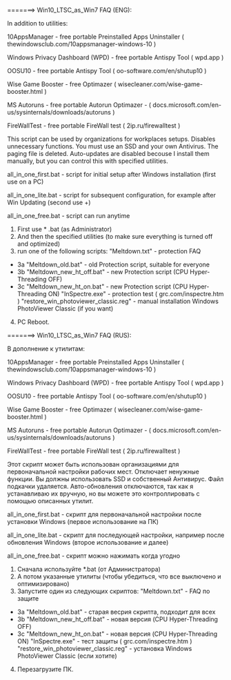 =======> Win10_LTSC_as_Win7 FAQ (ENG):

In addition to utilities:

10AppsManager - free portable Preinstalled Apps Uninstaller ( thewindowsclub.com/10appsmanager-windows-10 )

Windows Privacy Dashboard (WPD) - free portable Antispy Tool ( wpd.app )

OOSU10 - free portable Antispy Tool ( oo-software.com/en/shutup10 )

Wise Game Booster - free Optimazer ( wisecleaner.com/wise-game-booster.html )

MS Autoruns - free portable Autorun Optimazer - ( docs.microsoft.com/en-us/sysinternals/downloads/autoruns )

FireWallTest - free portable FireWall test ( 2ip.ru/firewalltest )

This script can be used by organizations for workplaces setups. Disables unnecessary functions.  You must use an SSD and your own Antivirus. The paging file is deleted. Auto-updates are disabled becouse I install them manually, but you can control this with specified utilities.

all_in_one_first.bat - script for initial setup after Windows installation (first use on a PC)

all_in_one_lite.bat - script for subsequent configuration, for example after Win Updating (second use +)

all_in_one_free.bat - script can run anytime

1. First use * .bat (as Administrator)
2. And then the specified utilities (to make sure everything is turned off and optimized)
3. run one of the following scripts:
"Meltdown.txt" - protection FAQ
- 3a   "Meltdown_old.bat" - old Protection script, suitable for everyone
- 3b   "Meltdown_new_ht_off.bat" - new Protection script (CPU Hyper-Threading OFF)
- 3c   "Meltdown_new_ht_on.bat" - new Protection script (CPU Hyper-Threading ON)
"InSpectre.exe" - protection test ( grc.com/inspectre.htm )
"restore_win_photoviewer_classic.reg" - manual installation Windows PhotoViewer Classic (if you want)
4. PC Reboot.



=======> Win10_LTSC_as_Win7 FAQ (RUS):

В дополнение к утилитам:

10AppsManager - free portable Preinstalled Apps Uninstaller ( thewindowsclub.com/10appsmanager-windows-10 )

Windows Privacy Dashboard (WPD) - free portable Antispy Tool ( wpd.app )

OOSU10 - free portable Antispy Tool ( oo-software.com/en/shutup10 )

Wise Game Booster - free Optimazer ( wisecleaner.com/wise-game-booster.html )

MS Autoruns - free portable Autorun Optimazer - ( docs.microsoft.com/en-us/sysinternals/downloads/autoruns )

FireWallTest - free portable FireWall test ( 2ip.ru/firewalltest )

Этот скрипт может быть использован организациями для первоначальной настройки рабочих мест. Отключает ненужные функции. Вы должны использовать SSD и собственный Антивирус. Файл подкачки удаляется. Авто-обновления отключаются, так как я устанавливаю их вручную, но вы можете это контроллировать с помощью описанных утилит. 

all_in_one_first.bat - скрипт для первоначальной настройки после установки Windows (первое использование на ПК)

all_in_one_lite.bat - скрипт для последующей настройки, например после обновления Windows (второе использование и далее)

all_in_one_free.bat - скрипт можно нажимать когда угодно

1. Сначала используйте *.bat (от Администратора)
2. А потом указанные утилиты (чтобы убедиться, что все выключено и оптимизировано)
3. Запустите один из следующих скриптов:
"Meltdown.txt" - FAQ по защите
- 3a   "Meltdown_old.bat" - старая весрия скрипта, подходит для всех
- 3b   "Meltdown_new_ht_off.bat" - новая версия (CPU Hyper-Threading OFF)
- 3c   "Meltdown_new_ht_on.bat" - новая версия (CPU Hyper-Threading ON)
"InSpectre.exe" - тест защиты ( grc.com/inspectre.htm )
"restore_win_photoviewer_classic.reg" - установка Windows PhotoViewer Classic (если хотите)
4. Перезагрузите ПК.
